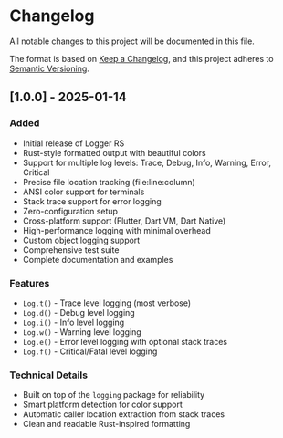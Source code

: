 # Changelog

All notable changes to this project will be documented in this file.

The format is based on [Keep a Changelog](https://keepachangelog.com/en/1.0.0/),
and this project adheres to [Semantic Versioning](https://semver.org/spec/v2.0.0.html).

## [1.0.0] - 2025-01-14

### Added
- Initial release of Logger RS
- Rust-style formatted output with beautiful colors
- Support for multiple log levels: Trace, Debug, Info, Warning, Error, Critical
- Precise file location tracking (file:line:column)
- ANSI color support for terminals
- Stack trace support for error logging
- Zero-configuration setup
- Cross-platform support (Flutter, Dart VM, Dart Native)
- High-performance logging with minimal overhead
- Custom object logging support
- Comprehensive test suite
- Complete documentation and examples

### Features
- `Log.t()` - Trace level logging (most verbose)
- `Log.d()` - Debug level logging
- `Log.i()` - Info level logging
- `Log.w()` - Warning level logging
- `Log.e()` - Error level logging with optional stack traces
- `Log.f()` - Critical/Fatal level logging

### Technical Details
- Built on top of the `logging` package for reliability
- Smart platform detection for color support
- Automatic caller location extraction from stack traces
- Clean and readable Rust-inspired formatting
